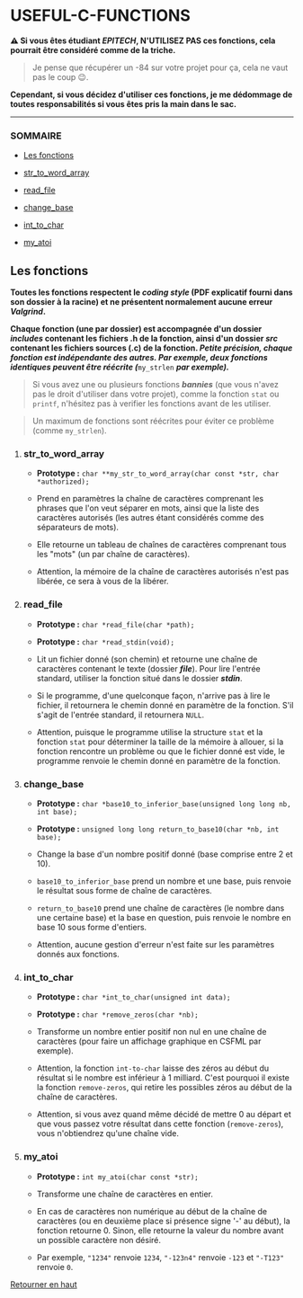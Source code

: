 # USEFUL-C-FUNCTIONS

**⚠️ Si vous êtes étudiant _EPITECH_, N'UTILISEZ PAS ces fonctions, cela pourrait être considéré comme de la triche.**

> Je pense que récupérer un -84 sur votre projet pour ça, cela ne vaut pas le coup 😉.

**Cependant, si vous décidez d'utiliser ces fonctions, je me dédommage de toutes responsabilités si vous êtes pris la main dans le sac.**

-   -   -

### SOMMAIRE

- [Les fonctions](#les-fonctions)

- [str_to_word_array](#str_to_word_array)

- [read_file](#read_file)

- [change_base](#change_base)

- [int_to_char](#int_to_char)

- [my_atoi](#my_atoi)

## Les fonctions

**Toutes les fonctions respectent le _coding style_ (PDF explicatif fourni dans son dossier à la racine) et ne présentent normalement aucune erreur _Valgrind_.**

**Chaque fonction (une par dossier) est accompagnée d'un dossier _includes_ contenant les fichiers .h de la fonction, ainsi d'un dossier _src_ contenant les fichiers sources (.c) de la fonction. _Petite précision, chaque fonction est indépendante des autres. Par exemple, deux fonctions identiques peuvent être réécrite (_**`my_strlen` **_par exemple)._**

> Si vous avez une ou plusieurs fonctions **_bannies_** (que vous n'avez pas le droit d'utiliser dans votre projet), comme la fonction `stat` ou `printf`, n'hésitez pas à verifier les fonctions avant de les utiliser.

> Un maximum de fonctions sont réécrites pour éviter ce problème (comme `my_strlen`).

1. ### str_to_word_array

    - **Prototype :** `char **my_str_to_word_array(char const *str, char *authorized);`

    - Prend en paramètres la chaîne de caractères comprenant les phrases que l'on veut séparer en mots, ainsi que la liste des caractères autorisés (les autres étant considérés comme des séparateurs de mots).

    - Elle retourne un tableau de chaînes de caractères comprenant tous les "mots" (un par chaîne de caractères).

    - Attention, la mémoire de la chaîne de caractères autorisés n'est pas libérée, ce sera à vous de la libérer.

2. ### read_file

    - **Prototype :** `char *read_file(char *path);`
    - **Prototype :** `char *read_stdin(void);`

    - Lit un fichier donné (son chemin) et retourne une chaîne de caractères contenant le texte (dossier **_file_**). Pour lire l'entrée standard, utiliser la fonction situé dans le dossier **_stdin_**.

    - Si le programme, d'une quelconque façon, n'arrive pas à lire le fichier, il retournera le chemin donné en paramètre de la fonction. S'il s'agit de l'entrée standard, il retournera `NULL`.

    - Attention, puisque le programme utilise la structure `stat` et la fonction `stat` pour déterminer la taille de la mémoire à allouer, si la fonction rencontre un problème ou que le fichier donné est vide, le programme renvoie le chemin donné en paramètre de la fonction.

3. ### change_base

    - **Prototype :** `char *base10_to_inferior_base(unsigned long long nb, int base);`
    - **Prototype :** `unsigned long long return_to_base10(char *nb, int base);`

    - Change la base d'un nombre positif donné (base comprise entre 2 et 10).
    
    - `base10_to_inferior_base` prend un nombre et une base, puis renvoie le résultat sous forme de chaîne de caractères.

    - `return_to_base10` prend une chaîne de caractères (le nombre dans une certaine base) et la base en question, puis renvoie le nombre en base 10 sous forme d'entiers.

    - Attention, aucune gestion d'erreur n'est faite sur les paramètres donnés aux fonctions.

4. ### int_to_char

    - **Prototype :** `char *int_to_char(unsigned int data);`
    - **Prototype :** `char *remove_zeros(char *nb);`

    - Transforme un nombre entier positif non nul en une chaîne de caractères (pour faire un affichage graphique en CSFML par exemple).

    - Attention, la fonction `int-to-char` laisse des zéros au début du résultat si le nombre est inférieur à 1 milliard. C'est pourquoi il existe la fonction `remove-zeros`, qui retire les possibles zéros au début de la chaîne de caractères.
    
    - Attention, si vous avez quand même décidé de mettre 0 au départ et que vous passez votre résultat dans cette fonction (`remove-zeros`), vous n'obtiendrez qu'une chaîne vide.

5. ### my_atoi

    - **Prototype :** `int my_atoi(char const *str);`

    - Transforme une chaîne de caractères en entier.

    - En cas de caractères non numérique au début de la chaîne de caractères (ou en deuxième place si présence signe '-' au début), la fonction retourne 0. Sinon, elle retourne la valeur du nombre avant un possible caractère non désiré.
    
    - Par exemple, `"1234"` renvoie `1234`, `"-123n4"` renvoie `-123` et `"-T123"` renvoie `0`.

[Retourner en haut](#useful-c-functions)
